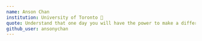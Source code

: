 ```yaml
---
name: Anson Chan
institution: University of Toronto 🚩 
quote: Understand that one day you will have the power to make a difference, so use it well - Mindy Kaling
github_user: ansonychan
---
```

